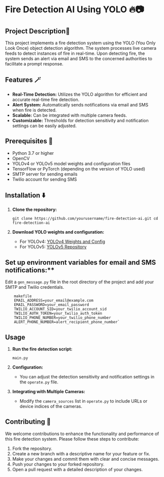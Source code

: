 # Fire Detection AI Using YOLO 🔥📷
## Project Description📝
This project implements a fire detection system using the YOLO (You Only Look Once) object detection algorithm. The system processes live camera feeds to detect instances of fire in real-time. Upon detecting fire, the system sends an alert via email and SMS to the concerned authorities to facilitate a prompt response.

## Features 🪄

-   **Real-Time Detection:** Utilizes the YOLO algorithm for efficient and accurate real-time fire detection.
-   **Alert System:** Automatically sends notifications via email and SMS when fire is detected.
-   **Scalable:** Can be integrated with multiple camera feeds.
-   **Customizable:** Thresholds for detection sensitivity and notification settings can be easily adjusted.

## Prerequisites 🌟

-   Python 3.7 or higher
-   OpenCV
-   YOLOv4 or YOLOv5 model weights and configuration files
-   TensorFlow or PyTorch (depending on the version of YOLO used)
-   SMTP server for sending emails
-   Twilio account for sending SMS

## Installation ⬇️

1.  **Clone the repository:**
    
    `git clone https://github.com/yourusername/fire-detection-ai.git
    cd fire-detection-ai` 

1.  **Download YOLO weights and configuration:**
    
    -   For YOLOv4: [YOLOv4 Weights and Config](https://github.com/AlexeyAB/darknet)
    -   For YOLOv5: [YOLOv5 Repository](https://github.com/ultralytics/yolov5)
  ## Set up environment variables for email and SMS notifications:**
    
   Edit a `gen_message.py` file in the root directory of the project and add your SMTP and Twilio credentials.
        
        makefile        
        EMAIL_ADDRESS=your_email@example.com
        EMAIL_PASSWORD=your_email_password
        TWILIO_ACCOUNT_SID=your_twilio_account_sid
        TWILIO_AUTH_TOKEN=your_twilio_auth_token
        TWILIO_PHONE_NUMBER=your_twilio_phone_number
        ALERT_PHONE_NUMBER=alert_recipient_phone_number`
## Usage

1.  **Run the fire detection script:**
    
    `main.py` 
    
2.  **Configuration:**
    
    -   You can adjust the detection sensitivity and notification settings in the `operate.py` file.
3.  **Integrating with Multiple Cameras:**
    
    -   Modify the `camera_sources` list in `operate.py` to include URLs or device indices of the cameras.
  

## Contributing 🤝

We welcome contributions to enhance the functionality and performance of this fire detection system. Please follow these steps to contribute:

1.  Fork the repository.
2.  Create a new branch with a descriptive name for your feature or fix.
3.  Make your changes and commit them with clear and concise messages.
4.  Push your changes to your forked repository.
5.  Open a pull request with a detailed description of your changes.
